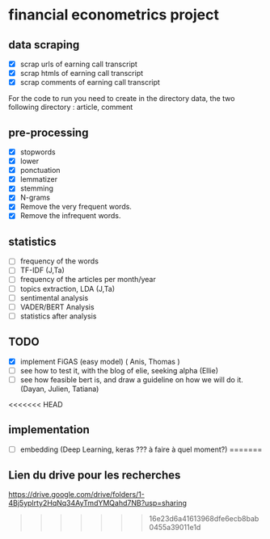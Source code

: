 # financial econometrics project

## data scraping
- [x] scrap urls of earning call transcript
- [x] scrap htmls of earning call transcript
- [x] scrap comments of earning call transcript

For the code to run you need to create in the directory data, the two following directory : article, comment

## pre-processing
- [x] stopwords
- [x] lower
- [x] ponctuation
- [x] lemmatizer
- [x] stemming
- [x] N-grams
- [x] Remove the very frequent words.
- [x] Remove the infrequent words.

## statistics
- [ ] frequency of the words
- [ ] TF-IDF (J,Ta)
- [ ] frequency of the articles per month/year 
- [ ] topics extraction, LDA (J,Ta)
- [ ] sentimental analysis
- [ ] VADER/BERT Analysis
- [ ] statistics after analysis

## TODO
- [x] implement FiGAS (easy model) ( Anis, Thomas )
- [ ] see how to test it, with the blog of elie, seeking alpha (Ellie)
- [ ] see how feasible bert is, and draw a guideline on how we will do it. (Dayan, Julien, Tatiana)

<<<<<<< HEAD
## implementation
- [ ] embedding (Deep Learning, keras ??? à faire à quel moment?)
=======

## Lien du drive pour les recherches
https://drive.google.com/drive/folders/1-4Bj5yplrty2HqNq34AyTmdYMQahd7NB?usp=sharing
>>>>>>> 16e23d6a41613968dfe6ecb8bab0455a39011e1d
